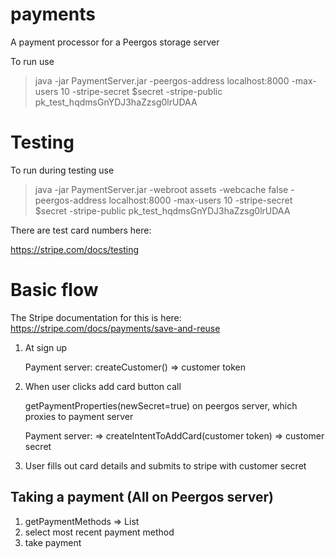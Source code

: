 # payments
A payment processor for a Peergos storage server

To run use
> java -jar PaymentServer.jar -peergos-address localhost:8000 -max-users 10 -stripe-secret $secret -stripe-public pk_test_hqdmsGnYDJ3haZzsg0lrUDAA

# Testing
To run during testing use
> java -jar PaymentServer.jar -webroot assets -webcache false -peergos-address localhost:8000 -max-users 10 -stripe-secret $secret -stripe-public pk_test_hqdmsGnYDJ3haZzsg0lrUDAA

There are test card numbers here:

https://stripe.com/docs/testing

# Basic flow
The Stripe documentation for this is here: https://stripe.com/docs/payments/save-and-reuse

1. At sign up

   Payment server: createCustomer() => customer token
2. When user clicks add card button call

   getPaymentProperties(newSecret=true) on peergos server, which proxies to payment server
   
   Payment server: => createIntentToAddCard(customer token) => customer secret
3. User fills out card details and submits to stripe with customer secret

## Taking a payment (All on Peergos server)
1. getPaymentMethods => List<payment method>
2. select most recent payment method
3. take payment